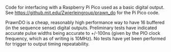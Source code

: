 Code for interfacing with a Raspberry Pi Pico used as a basic digital output.
See https://github.mit.edu/Zwierleingroup/prawn_do for the Pi Pico code.

PrawnDO is a cheap, reasonably high performance way to have 16 buffered (in the sequence sense) digital outputs.
Preliminary tests have indicated accurate pulse widths being accurate to +/-100ns (given by the PIO clock frequency, which as of writing is 10MHz).
No tests have yet been performed for trigger to output timing repeatability.
